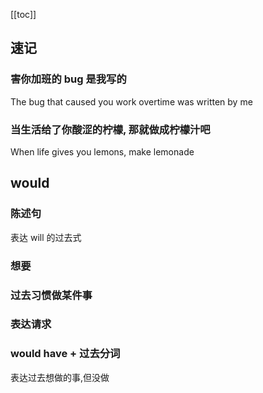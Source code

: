 [[toc]]

## 速记

### 害你加班的 bug 是我写的

The bug that caused you work overtime was written by me

### 当生活给了你酸涩的柠檬, 那就做成柠檬汁吧

When life gives you lemons, make lemonade

## would

### 陈述句

表达 will 的过去式

### 想要

### 过去习惯做某件事

### 表达请求

### would have + 过去分词

表达过去想做的事,但没做
